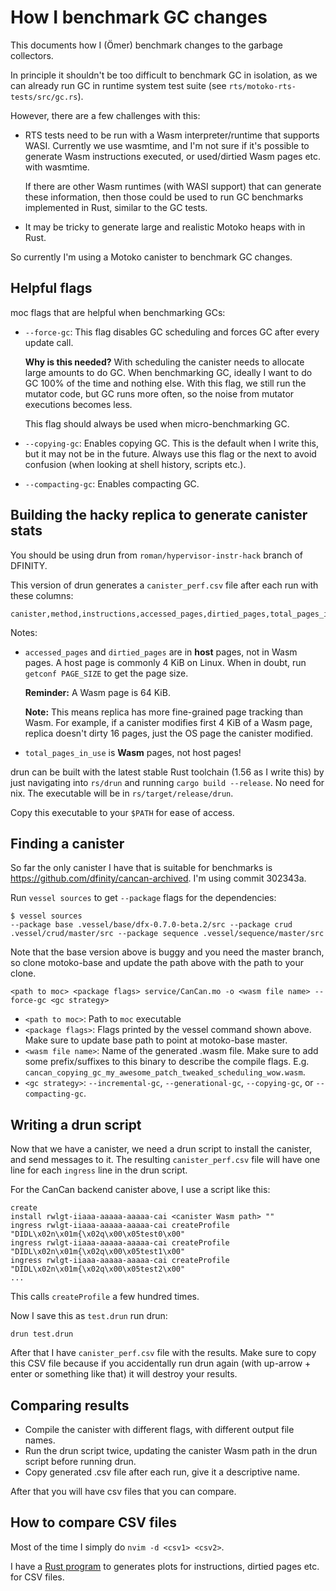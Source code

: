 # How I benchmark GC changes

This documents how I (Ömer) benchmark changes to the garbage collectors.

In principle it shouldn't be too difficult to benchmark GC in isolation, as we
can already run GC in runtime system test suite (see
`rts/motoko-rts-tests/src/gc.rs`).

However, there are a few challenges with this:

- RTS tests need to be run with a Wasm interpreter/runtime that supports WASI.
  Currently we use wasmtime, and I'm not sure if it's possible to generate Wasm
  instructions executed, or used/dirtied Wasm pages etc. with wasmtime.

  If there are other Wasm runtimes (with WASI support) that can generate these
  information, then those could be used to run GC benchmarks implemented in
  Rust, similar to the GC tests.

- It may be tricky to generate large and realistic Motoko heaps with in Rust.

So currently I'm using a Motoko canister to benchmark GC changes.

## Helpful flags

moc flags that are helpful when benchmarking GCs:

- `--force-gc`: This flag disables GC scheduling and forces GC after every
  update call.

  **Why is this needed?** With scheduling the canister needs to allocate large
  amounts to do GC. When benchmarking GC, ideally I want to do GC 100% of the
  time and nothing else. With this flag, we still run the mutator code, but GC
  runs more often, so the noise from mutator executions becomes less.

  This flag should always be used when micro-benchmarking GC.

- `--copying-gc`: Enables copying GC. This is the default when I write this,
  but it may not be in the future. Always use this flag or the next to avoid
  confusion (when looking at shell history, scripts etc.).

- `--compacting-gc`: Enables compacting GC.

## Building the hacky replica to generate canister stats

You should be using drun from `roman/hypervisor-instr-hack` branch of DFINITY.

This version of drun generates a `canister_perf.csv` file after each run with
these columns:

```
canister,method,instructions,accessed_pages,dirtied_pages,total_pages_in_use
```

Notes:

- `accessed_pages` and `dirtied_pages` are in **host** pages, not in Wasm
  pages. A host page is commonly 4 KiB on Linux. When in doubt, run `getconf
  PAGE_SIZE` to get the page size.

  **Reminder:** A Wasm page is 64 KiB.

  **Note:** This means replica has more fine-grained page tracking than Wasm.
  For example, if a canister modifies first 4 KiB of a Wasm page, replica
  doesn't dirty 16 pages, just the OS page the canister modified.

- `total_pages_in_use` is **Wasm** pages, not host pages!

drun can be built with the latest stable Rust toolchain (1.56 as I write this)
by just navigating into `rs/drun` and running `cargo build --release`. No need
for nix. The executable will be in `rs/target/release/drun`.

Copy this executable to your `$PATH` for ease of access.

## Finding a canister

So far the only canister I have that is suitable for benchmarks is
https://github.com/dfinity/cancan-archived. I'm using commit 302343a.

Run `vessel sources` to get `--package` flags for the dependencies:

```
$ vessel sources
--package base .vessel/base/dfx-0.7.0-beta.2/src --package crud .vessel/crud/master/src --package sequence .vessel/sequence/master/src
```

Note that the base version above is buggy and you need the master branch, so
clone motoko-base and update the path above with the path to your clone.


```
<path to moc> <package flags> service/CanCan.mo -o <wasm file name> --force-gc <gc strategy>
```

- `<path to moc>`: Path to `moc` executable
- `<package flags>`: Flags printed by the vessel command shown above. Make sure
  to update base path to point at motoko-base master.
- `<wasm file name>`: Name of the generated .wasm file. Make sure to add some
  prefix/suffixes to this binary to describe the compile flags. E.g.
  `cancan_copying_gc_my_awesome_patch_tweaked_scheduling_wow.wasm`.
- `<gc strategy>`: `--incremental-gc`, `--generational-gc`, `--copying-gc`, or `--compacting-gc`.

## Writing a drun script

Now that we have a canister, we need a drun script to install the canister, and
send messages to it. The resulting `canister_perf.csv` file will have one line
for each `ingress` line in the drun script.

For the CanCan backend canister above, I use a script like this:

```
create
install rwlgt-iiaaa-aaaaa-aaaaa-cai <canister Wasm path> ""
ingress rwlgt-iiaaa-aaaaa-aaaaa-cai createProfile "DIDL\x02n\x01m{\x02q\x00\x05test0\x00"
ingress rwlgt-iiaaa-aaaaa-aaaaa-cai createProfile "DIDL\x02n\x01m{\x02q\x00\x05test1\x00"
ingress rwlgt-iiaaa-aaaaa-aaaaa-cai createProfile "DIDL\x02n\x01m{\x02q\x00\x05test2\x00"
...
```

This calls `createProfile` a few hundred times.

Now I save this as `test.drun` run drun:

```
drun test.drun
```

After that I have `canister_perf.csv` file with the results. Make sure to copy
this CSV file because if you accidentally run drun again (with up-arrow + enter
or something like that) it will destroy your results.

## Comparing results

- Compile the canister with different flags, with different output file names.
- Run the drun script twice, updating the canister Wasm path in the drun script
  before running drun.
- Copy generated .csv file after each run, give it a descriptive name.

After that you will have csv files that you can compare.

## How to compare CSV files

Most of the time I simply do `nvim -d <csv1> <csv2>`.

I have a [Rust program](https://github.com/osa1/generate_drun_bench_plots) to generates plots for instructions, dirtied pages etc.
for CSV files.
